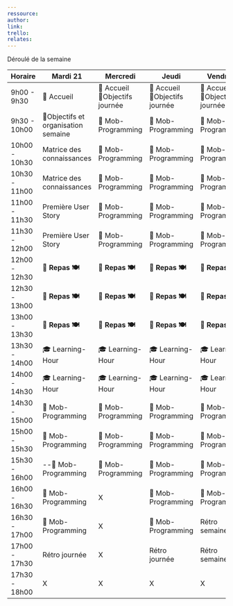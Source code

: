 ```yaml
---
ressource: 
author: 
link: 
trello: 
relates:
---
```


Déroulé de la semaine

| Horaire       | Mardi 21                            | Mercredi                          | Jeudi                             | Vendredi                          |
| ------------- | ----------------------------------- | --------------------------------- | --------------------------------- | --------------------------------- |
| 9h00 - 9h30   | 👋 Accueil                          | 👋 Accueil<br>🎯Objectifs journée | 👋 Accueil<br>🎯Objectifs journée | 👋 Accueil<br>🎯Objectifs journée |
| 9h30 - 10h00  | 🎯Objectifs et organisation semaine | 👥 Mob-Programming                | 👥 Mob-Programming                | 👥 Mob-Programming                |
| 10h00 - 10h30 | Matrice des connaissances           | 👥 Mob-Programming                | 👥 Mob-Programming                | 👥 Mob-Programming                |
| 10h30 - 11h00 | Matrice des connaissances           | 👥 Mob-Programming                | 👥 Mob-Programming                | 👥 Mob-Programming                |
| 11h00 - 11h30 | Première User Story                 | 👥 Mob-Programming                | 👥 Mob-Programming                | 👥 Mob-Programming                |
| 11h30 - 12h00 | Première User Story                 | 👥 Mob-Programming                | 👥 Mob-Programming                | 👥 Mob-Programming                |
| 12h00 - 12h30 | **🍕 Repas 🍽️**                    | **🍕 Repas 🍽️**                  | **🍕 Repas 🍽️**                  | **🍕 Repas 🍽️**                  |
| 12h30 - 13h00 | **🍕 Repas 🍽️**                    | **🍕 Repas 🍽️**                  | **🍕 Repas 🍽️**                  | **🍕 Repas 🍽️**                  |
| 13h00 - 13h30 | **🍕 Repas 🍽️**                    | **🍕 Repas 🍽️**                  | **🍕 Repas 🍽️**                  | **🍕 Repas 🍽️**                  |
| 13h30 - 14h00 | 🎓 Learning-Hour                    | 🎓 Learning-Hour                  | 🎓 Learning-Hour                  | 🎓 Learning-Hour                  |
| 14h00 - 14h30 | 🎓 Learning-Hour                    | 🎓 Learning-Hour                  | 🎓 Learning-Hour                  | 🎓 Learning-Hour                  |
| 14h30 - 15h00 | 👥 Mob-Programming                  | 👥 Mob-Programming                | 👥 Mob-Programming                | 👥 Mob-Programming                |
| 15h00 - 15h30 | 👥 Mob-Programming                  | 👥 Mob-Programming                | 👥 Mob-Programming                | 👥 Mob-Programming                |
| 15h30 - 16h00 | --👥 Mob-Programming                | 👥 Mob-Programming                | 👥 Mob-Programming                | 👥 Mob-Programming                |
| 16h00 - 16h30 | 👥 Mob-Programming                  | X                                 | 👥 Mob-Programming                | 👥 Mob-Programming                |
| 16h30 - 17h00 | 👥 Mob-Programming                  | X                                 | 👥 Mob-Programming                | Rétro semaine                     |
| 17h00 - 17h30 | Rétro journée                       | X                                 | Rétro journée                     | Rétro semaine                     |
| 17h30 - 18h00 | X                                   | X                                 | X                                 | X                                 |
